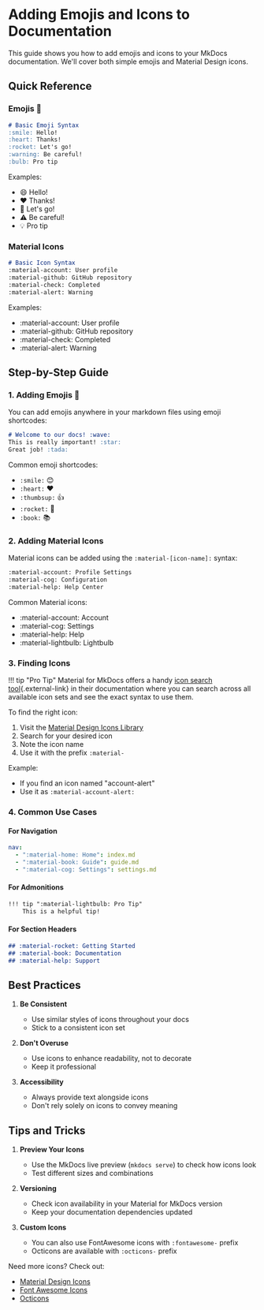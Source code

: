 # Adding Emojis and Icons to Documentation

This guide shows you how to add emojis and icons to your MkDocs documentation. We'll cover both simple emojis and Material Design icons.

## Quick Reference

### Emojis 🎯
```markdown
# Basic Emoji Syntax
:smile: Hello!
:heart: Thanks!
:rocket: Let's go!
:warning: Be careful!
:bulb: Pro tip
```
Examples:

- :smile: Hello!
- :heart: Thanks!
- :rocket: Let's go!
- :warning: Be careful!
- :bulb: Pro tip


### Material Icons
```markdown
# Basic Icon Syntax
:material-account: User profile
:material-github: GitHub repository
:material-check: Completed
:material-alert: Warning
```

Examples:

- :material-account: User profile
- :material-github: GitHub repository
- :material-check: Completed
- :material-alert: Warning

## Step-by-Step Guide

### 1. Adding Emojis 🎈

You can add emojis anywhere in your markdown files using emoji shortcodes:

```markdown
# Welcome to our docs! :wave:
This is really important! :star:
Great job! :tada:
```

Common emoji shortcodes:

- `:smile:` 😊
- `:heart:` ❤️
- `:thumbsup:` 👍
- `:rocket:` 🚀
- `:book:` 📚

### 2. Adding Material Icons

Material icons can be added using the `:material-[icon-name]:` syntax:

```markdown
:material-account: Profile Settings
:material-cog: Configuration
:material-help: Help Center
```

Common Material icons:

- :material-account: Account
- :material-cog: Settings
- :material-help: Help
- :material-lightbulb: Lightbulb

### 3. Finding Icons

!!! tip "Pro Tip"
    Material for MkDocs offers a handy [icon search tool](https://squidfunk.github.io/mkdocs-material/reference/icons-emojis/#search){.external-link} in their documentation where you can search across all available icon sets and see the exact syntax to use them.

To find the right icon:

1. Visit the [Material Design Icons Library](https://pictogrammers.com/library/mdi/)
2. Search for your desired icon
3. Note the icon name
4. Use it with the prefix `:material-`

Example:
- If you find an icon named "account-alert"
- Use it as `:material-account-alert:`

### 4. Common Use Cases

#### For Navigation
```yaml
nav:
  - ":material-home: Home": index.md
  - ":material-book: Guide": guide.md
  - ":material-cog: Settings": settings.md
```

#### For Admonitions
```markdown
!!! tip ":material-lightbulb: Pro Tip"
    This is a helpful tip!
```

#### For Section Headers
```markdown
## :material-rocket: Getting Started
## :material-book: Documentation
## :material-help: Support
```

## Best Practices

1. **Be Consistent**   
      - Use similar styles of icons throughout your docs
      - Stick to a consistent icon set

2. **Don't Overuse**
      - Use icons to enhance readability, not to decorate
      - Keep it professional

3. **Accessibility**
      - Always provide text alongside icons
      - Don't rely solely on icons to convey meaning

## Tips and Tricks

1. **Preview Your Icons**
   - Use the MkDocs live preview (`mkdocs serve`) to check how icons look
   - Test different sizes and combinations

2. **Versioning**
   - Check icon availability in your Material for MkDocs version
   - Keep your documentation dependencies updated

3. **Custom Icons**
   - You can also use FontAwesome icons with `:fontawesome-` prefix
   - Octicons are available with `:octicons-` prefix

Need more icons? Check out:
- [Material Design Icons](https://pictogrammers.com/library/mdi/)
- [Font Awesome Icons](https://fontawesome.com/icons)
- [Octicons](https://primer.style/octicons/)